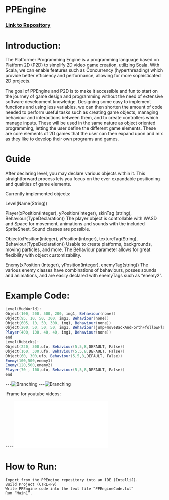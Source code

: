 # PPEngine

### [Link to Repository](https://github.com/FernandoDavis/PPEngine)


# Introduction:

The Platformer Programming Engine is a programming language based on Platform 2D (P2D) to simplify 2D video game creation, utilizing Scala. With Scala, we can enable features such as Concurrency (hyperthreading) which provide better efficiency and performance, allowing for more sophisticated 2D projects.
	
The goal of PPEngine and P2D is to make it accessible and fun to start on the journey of game design and programming without the need of extensive software development knowledge. Designing some easy to implement functions and using less variables, we can then shorten the amount of code needed to perform useful tasks such as creating game objects, managing behaviour and interactions between them, and to create controllers which manage inputs. These will be used in the same nature as object oriented programming, letting the user define the different game elements. These are core elements of 2D games that the user can then expand upon and mix as they like to develop their own programs and games.
 
# Guide

After declaring level, you may declare various objects within it. This straightforward process lets you focus on the ever-expandable positioning and qualities of game elements. 

Currently implemented objects:
		
Level(Name(String))
		
Player(xPosition(integer), yPosition(integer), skinTag (string), Behaviour(TypeDeclaration))
	The player object is controllable with WASD and Space for movement, animations and sounds with the included SpriteSheet, Sound classes are possible.
		
Object(xPosition(integer), yPosition(integer), textureTag(String), Behaviour(TypeDeclaration))
	Usable to create platforms, backgrounds, moving particles, and more. The Behaviour parameter allows for great flexibility with object customizability.
		
Enemy(xPosition (Integer), yPosition(integer), enemyTag(string))
	The various enemy classes have combinations of behaviours, posses sounds and animations, and are easily declared with enemyTags such as “enemy2”.


# Example Code:
```scala
Level(MudWorld):
Object(100, 200, 500, 200, img1, Behaviour(none))
Object(95, 10, 50, 300, img1, Behaviour(none))
Object(605, 10, 50, 300, img1, Behaviour(none))
Object(200, 50, 50, 50, img1, Behaviour(jump+moveBackAndForth+followPlayer))
Player(400, 100, 40, 40, img1, Behaviour(none))
end
Level(Rubicks):
Object(220, 300,ufo, Behaviour(5,5,8,DEFAULT, False))
Object(160, 300,ufo, Behaviour(5,5,8,DEFAULT, False))
Object(60, 300,ufo, Behaviour(5,5,8,DEFAULT, False))
Enemy(100,500,enemy1)
Enemy(120,500,enemy2)
Player(70 , 100,ufo, Behaviour(5,5,8,DEFAULT, False))
end

```

---![Branching](https://i.imgur.com/VJ6MkEF.png)
---![Branching](https://i.imgur.com/Q17l01K.png)



iFrame for youtube videos:

----<iframe width="X" height="Y" src="LINK" frameborder="0" allow="autoplay; encrypted-media" allowfullscreen></iframe>

# How to Run:
	Import from the PPEngine repository into an IDE (IntelliJ).
	Build Project (CTRL+F9)
	Write PPEngine code into the text file “PPEngineCode.txt”
	Run “Main1”.





